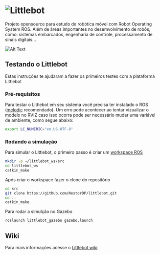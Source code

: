 # ![Littlebot](https://ap.imagensbrasil.org/images/2019/12/13/littlebotlogo.png)

Projeto opensource para estudo de robótica móvel com Robot Operating System ROS. Além de áreas importantes no desemvolvimento de robôs, como: sistemas embarcados, engenharia de controle, processamento de sinais digitais...

![Alt Text](https://ap.imagensbrasil.org/images/2019/11/29/Screenshot-from-2019-11-29-14-00-38.png)

## Testando o Littlebot

Estas instruções te ajudaram a fazer os primeiros testes com a plataforma Littlebot

### Pré-requisitos

Para testar o Littlebot em seu sistema você precisa ter instalado o ROS ([melodic](http://wiki.ros.org/melodic/Installation) recomendado). Um erro pode acontecer ao tentar vizualizar o modelo no RVIZ caso isso ocorra pode ser necessário mudar uma variável de ambiente, como segue abaixo:

```bash
export LC_NUMERIC="en_US.UTF-8"
```

### Rodando a simulação

Para simular o Littlebot, o primeiro passo é criar um [workspace ROS](http://wiki.ros.org/catkin/Tutorials/create_a_workspace)

```bash
mkdir -p ~/littlebot_ws/src
cd littlebot_ws
catkin_make
```

Após criar o workspace fazer o clone do repositório

```bash
cd src
git clone https://github.com/NestorDP/littlebot.git
cd ..
catkin_make
```

Para rodar a simulção no Gazebo

```bash
roslaunch littlebot_gazebo gazebo.launch
```

## Wiki

Para mais informações acesse o [Littlebot wiki](https://github.com/NestorDP/littlebot/wiki)
